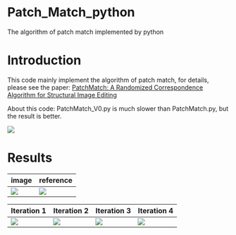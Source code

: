 # Patch_Match_python
The algorithm of patch match implemented by python
# Introduction
This code mainly implement the algorithm of patch match, for details, please see the paper: [PatchMatch: A Randomized Correspondence Algorithm for Structural Image Editing](http://gfx.cs.princeton.edu/pubs/Barnes_2009_PAR/patchmatch.pdf)

About this code: PatchMatch_V0.py is much slower than PatchMatch.py, but the result is better.

![](https://github.com/MingtaoGuo/Patch_Match_python/blob/master/IMAGE/patchmatch.jpg)
# Results
|image|reference|
|-|-|
|![](https://github.com/MingtaoGuo/Patch_Match_python/blob/master/IMAGE/cup_b.jpg)|![](https://github.com/MingtaoGuo/Patch_Match_python/blob/master/IMAGE/cup_a.jpg)|

|Iteration 1|Iteration 2|Iteration 3|Iteration 4|
|-|-|-|-|
|![](https://github.com/MingtaoGuo/Patch_Match_python/blob/master/IMAGE/first_itr.gif)|![](https://github.com/MingtaoGuo/Patch_Match_python/blob/master/IMAGE/second.gif)|![](https://github.com/MingtaoGuo/Patch_Match_python/blob/master/IMAGE/third_itr.gif)|![](https://github.com/MingtaoGuo/Patch_Match_python/blob/master/IMAGE/fourth_itr.gif)|
